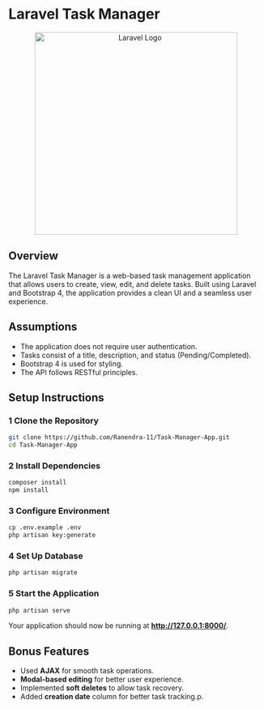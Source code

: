 # Laravel Task Manager

<p align="center"><a href="https://laravel.com" target="_blank"><img src="https://images-platform.99static.com/8mc2pZDV0s_nXHMZOF--H-QhZzY=/500x500/top/smart/99designs-contests-attachments/20/20319/attachment_20319607" width="400" alt="Laravel Logo"></a></p>



## Overview

The Laravel Task Manager is a web-based task management application that allows users to create, view, edit, and delete tasks. Built using Laravel and Bootstrap 4, the application provides a clean UI and a seamless user experience.

## Assumptions
- The application does not require user authentication.
- Tasks consist of a title, description, and status (Pending/Completed).
- Bootstrap 4 is used for styling.
- The API follows RESTful principles.

## Setup Instructions

### 1️ Clone the Repository
```bash
git clone https://github.com/Ranendra-11/Task-Manager-App.git
cd Task-Manager-App
```

### 2️ Install Dependencies
```bash
composer install
npm install
```

### 3️ Configure Environment
```bash
cp .env.example .env
php artisan key:generate
```

### 4️ Set Up Database
```bash
php artisan migrate
```

### 5️ Start the Application
```bash
php artisan serve
```
Your application should now be running at **http://127.0.0.1:8000/**.

## Bonus Features
- Used **AJAX** for smooth task operations.
- **Modal-based editing** for better user experience.
- Implemented **soft deletes** to allow task recovery.
- Added **creation date** column for better task tracking.p.

